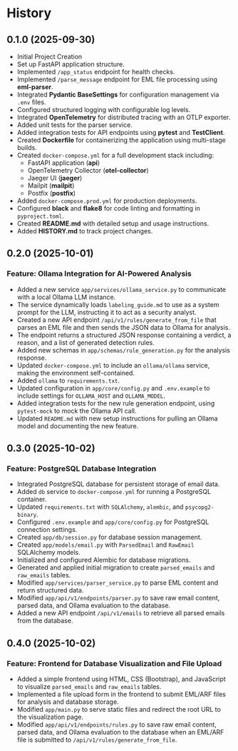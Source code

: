 # History

## 0.1.0 (2025-09-30)
- Initial Project Creation
- Set up FastAPI application structure.
- Implemented `/app_status` endpoint for health checks.
- Implemented `/parse_message` endpoint for EML file processing using **eml-parser**.
- Integrated **Pydantic BaseSettings** for configuration management via `.env` files.
- Configured structured logging with configurable log levels.
- Integrated **OpenTelemetry** for distributed tracing with an OTLP exporter.
- Added unit tests for the parser service.
- Added integration tests for API endpoints using **pytest** and **TestClient**.
- Created **Dockerfile** for containerizing the application using multi-stage builds.
- Created `docker-compose.yml` for a full development stack including:
  - FastAPI application (**api**)
  - OpenTelemetry Collector (**otel-collector**)
  - Jaeger UI (**jaeger**)
  - Mailpit (**mailpit**)
  - Postfix (**postfix**)
- Added `docker-compose.prod.yml` for production deployments.
- Configured **black** and **flake8** for code linting and formatting in `pyproject.toml`.
- Created **README.md** with detailed setup and usage instructions.
- Added **HISTORY.md** to track project changes.

## 0.2.0 (2025-10-01)  
### Feature: Ollama Integration for AI-Powered Analysis  
- Added a new service `app/services/ollama_service.py` to communicate with a local Ollama LLM instance.  
- The service dynamically loads `labeling_guide.md` to use as a system prompt for the LLM, instructing it to act as a security analyst.  
- Created a new API endpoint `/api/v1/rules/generate_from_file` that parses an EML file and then sends the JSON data to Ollama for analysis.  
- The endpoint returns a structured JSON response containing a verdict, a reason, and a list of generated detection rules.  
- Added new schemas in `app/schemas/rule_generation.py` for the analysis response.  
- Updated `docker-compose.yml` to include an `ollama/ollama` service, making the environment self-contained.  
- Added `ollama` to `requirements.txt`.  
- Updated configuration in `app/core/config.py` and `.env.example` to include settings for `OLLAMA_HOST` and `OLLAMA_MODEL`.  
- Added integration tests for the new rule generation endpoint, using `pytest-mock` to mock the Ollama API call.  
- Updated `README.md` with new setup instructions for pulling an Ollama model and documenting the new feature.  

## 0.3.0 (2025-10-02)
### Feature: PostgreSQL Database Integration
- Integrated PostgreSQL database for persistent storage of email data.
- Added `db` service to `docker-compose.yml` for running a PostgreSQL container.
- Updated `requirements.txt` with `SQLAlchemy`, `alembic`, and `psycopg2-binary`.
- Configured `.env.example` and `app/core/config.py` for PostgreSQL connection settings.
- Created `app/db/session.py` for database session management.
- Created `app/models/email.py` with `ParsedEmail` and `RawEmail` SQLAlchemy models.
- Initialized and configured Alembic for database migrations.
- Generated and applied initial migration to create `parsed_emails` and `raw_emails` tables.
- Modified `app/services/parser_service.py` to parse EML content and return structured data.
- Modified `app/api/v1/endpoints/parser.py` to save raw email content, parsed data, and Ollama evaluation to the database.
- Added a new API endpoint `/api/v1/emails` to retrieve all parsed emails from the database.

## 0.4.0 (2025-10-02)
### Feature: Frontend for Database Visualization and File Upload
- Added a simple frontend using HTML, CSS (Bootstrap), and JavaScript to visualize `parsed_emails` and `raw_emails` tables.
- Implemented a file upload form in the frontend to submit EML/ARF files for analysis and database storage.
- Modified `app/main.py` to serve static files and redirect the root URL to the visualization page.
- Modified `app/api/v1/endpoints/rules.py` to save raw email content, parsed data, and Ollama evaluation to the database when an EML/ARF file is submitted to `/api/v1/rules/generate_from_file`.